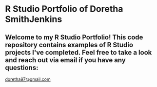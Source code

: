 # R Studio Portfolio of Doretha SmithJenkins

## Welcome to my R Studio Portfolio! This code repository contains examples of R Studio projects I've completed. Feel free to take a look and reach out via email if you have any questions:
doretha97@gmail.com
